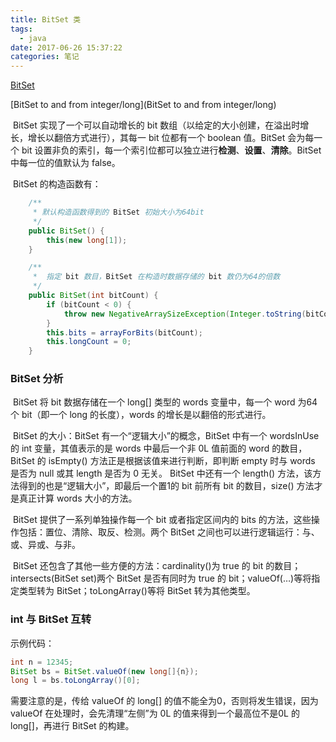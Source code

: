 ```yaml
---
title: BitSet 类
tags:
  - java
date: 2017-06-26 15:37:22
categories: 笔记
---
```


[BitSet](https://developer.android.com/reference/java/util/BitSet.html)

[BitSet to and from integer/long](BitSet to and from integer/long)

​	BitSet 实现了一个可以自动增长的 bit 数组（以给定的大小创建，在溢出时增长，增长以翻倍方式进行），其每一 bit 位都有一个 boolean 值。BitSet 会为每一个 bit 设置非负的索引，每一个索引位都可以独立进行**检测**、**设置**、**清除**。BitSet 中每一位的值默认为 false。

​	BitSet 的构造函数有：

```java
    /**
     * 默认构造函数得到的 BitSet 初始大小为64bit
     */
    public BitSet() {
        this(new long[1]);
    }

    /**
     *  指定 bit 数目，BitSet 在构造时数据存储的 bit 数仍为64的倍数
     */
    public BitSet(int bitCount) {
        if (bitCount < 0) {
            throw new NegativeArraySizeException(Integer.toString(bitCount));
        }
        this.bits = arrayForBits(bitCount);
        this.longCount = 0;
    }
```

### BitSet 分析

​	BitSet 将 bit 数据存储在一个 long[] 类型的 words 变量中，每一个 word 为64个 bit（即一个 long 的长度），words 的增长是以翻倍的形式进行。

​	BitSet 的大小：BitSet 有一个“逻辑大小”的概念，BitSet 中有一个 wordsInUse 的 int 变量，其值表示的是 words 中最后一个非 0L 值前面的 word 的数目，BitSet 的 isEmpty() 方法正是根据该值来进行判断，即判断 empty 时与 words 是否为 null 或其 length 是否为 0 无关。 BitSet 中还有一个 length() 方法，该方法得到的也是“逻辑大小”，即最后一个置1的 bit 前所有 bit 的数目，size() 方法才是真正计算 words 大小的方法。

​	BitSet 提供了一系列单独操作每一个 bit 或者指定区间内的 bits 的方法，这些操作包括：置位、清除、取反、检测。两个 BitSet 之间也可以进行逻辑运行：与、或、异或、与非。

​	BitSet 还包含了其他一些方便的方法：cardinality()为 true 的 bit 的数目；intersects(BitSet set)两个 BitSet 是否有同时为 true 的 bit；valueOf(…)等将指定类型转为 BitSet；toLongArray()等将 BitSet 转为其他类型。

### int 与 BitSet 互转

示例代码：

```java
int n = 12345;
BitSet bs = BitSet.valueOf(new long[]{n});
long l = bs.toLongArray()[0];
```
需要注意的是，传给 valueOf 的 long[] 的值不能全为0，否则将发生错误，因为 valueOf 在处理时，会先清理“左侧”为 0L 的值来得到一个最高位不是0L 的 long[]，再进行 BitSet 的构建。